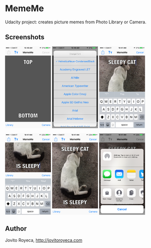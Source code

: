 # MemeMe 

Udacity project: creates picture memes from Photo Library or Camera.

## Screenshots
<img src="screenshots/IMG_01.PNG" width="30%" height="auto"/>
<img src="screenshots/IMG_02.PNG" width="30%" height="auto"/>
<img src="screenshots/IMG_03.PNG" width="30%" height="auto"/>
<p/>
<img src="screenshots/IMG_04.PNG" width="30%" height="auto"/>
<img src="screenshots/IMG_05.PNG" width="30%" height="auto"/>
<img src="screenshots/IMG_06.PNG" width="30%" height="auto"/>

## Author
Jovito Royeca, http://jovitoroyeca.com
